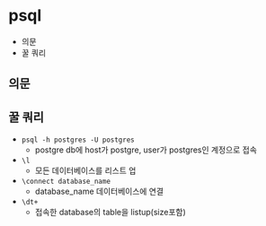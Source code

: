 # psql

- 의문
- 꿀 쿼리

## 의문

## 꿀 쿼리

- `psql -h postgres -U postgres`
  - postgre db에 host가 postgre, user가 postgres인 계정으로 접속
- `\l`
  - 모든 데이터베이스를 리스트 업
- `\connect database_name`
  - database_name 데이터베이스에 연결
- `\dt+`
  - 접속한 database의 table을 listup(size포함)
